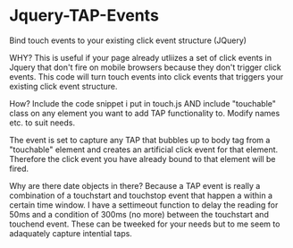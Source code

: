 # Jquery-TAP-Events
Bind touch events to your existing click event structure (JQuery)


WHY?
This is useful if your page already utliizes a set of click events in Jquery that don't fire on mobile browsers because they don't trigger click events. This code will turn touch events into click events that triggers your existing click event structure.

How?
Include the code snippet i put in touch.js AND include "touchable" class on any element you want to add TAP functionality to. Modify names etc. to suit needs. 

The event is set to capture any TAP that bubbles up to body tag from a "touchable" element and creates an artificial click event for that element. Therefore the click event you have already bound to that element will be fired.

Why are there date objects in there?
Because a TAP event is really a combination of a touchstart and touchstop event that happen a within a certain time window. I have a settimeout function to delay the reading for 50ms and a condition of 300ms (no more) between the touchstart and touchend event. These can be tweeked for your needs but to me seem to adaquately capture intential taps. 
